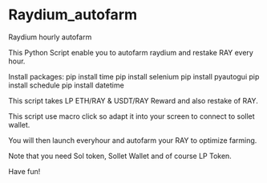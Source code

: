 # Raydium_autofarm
Raydium hourly autofarm

This Python Script enable you to autofarm raydium and restake RAY every hour.

Install packages:
pip install time
pip install selenium
pip install pyautogui
pip install schedule
pip install datetime

This script takes LP ETH/RAY & USDT/RAY Reward and also restake of RAY.

This script use macro click so adapt it into your screen to connect to sollet wallet.

You will then launch everyhour and autofarm your RAY to optimize farming.

Note that you need Sol token, Sollet Wallet and of course LP Token.

Have fun!
